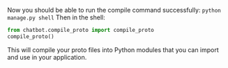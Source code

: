 Now you should be able to run the compile command successfully:
`python manage.py shell`
Then in the shell:

```py
from chatbot.compile_proto import compile_proto
compile_proto()
```

This will compile your proto files into Python modules that you can import and use
in your application.
